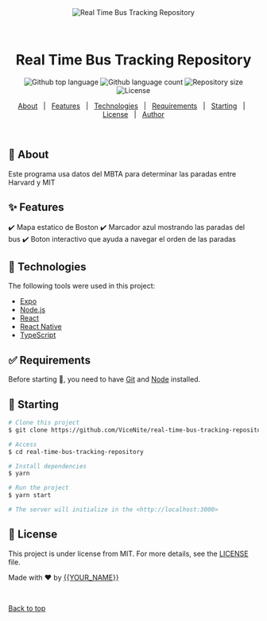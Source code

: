 <div align="center" id="top"> 
  <img src="./.github/app.gif" alt="Real Time Bus Tracking Repository" />

  &#xa0;

  <!-- <a href="https://realtimebustrackingrepository.netlify.app">Demo</a> -->
</div>

<h1 align="center">Real Time Bus Tracking Repository</h1>

<p align="center">
  <img alt="Github top language" src="https://img.shields.io/github/languages/top/ViceNite/real-time-bus-tracking-repository?color=56BEB8">

  <img alt="Github language count" src="https://img.shields.io/github/languages/count/ViceNite/real-time-bus-tracking-repository?color=56BEB8">

  <img alt="Repository size" src="https://img.shields.io/github/repo-size/ViceNite/real-time-bus-tracking-repository?color=56BEB8">

  <img alt="License" src="https://img.shields.io/github/license/ViceNite/real-time-bus-tracking-repository?color=56BEB8">

  <!-- <img alt="Github issues" src="https://img.shields.io/github/issues/ViceNite/real-time-bus-tracking-repository?color=56BEB8" /> -->

  <!-- <img alt="Github forks" src="https://img.shields.io/github/forks/ViceNite/real-time-bus-tracking-repository?color=56BEB8" /> -->

  <!-- <img alt="Github stars" src="https://img.shields.io/github/stars/ViceNite/real-time-bus-tracking-repository?color=56BEB8" /> -->
</p>



<p align="center">
  <a href="#dart-about">About</a> &#xa0; | &#xa0; 
  <a href="#sparkles-features">Features</a> &#xa0; | &#xa0;
  <a href="#rocket-technologies">Technologies</a> &#xa0; | &#xa0;
  <a href="#white_check_mark-requirements">Requirements</a> &#xa0; | &#xa0;
  <a href="#checkered_flag-starting">Starting</a> &#xa0; | &#xa0;
  <a href="#memo-license">License</a> &#xa0; | &#xa0;
  <a href="https://github.com/ViceNite" target="_blank">Author</a>
</p>

<br>

## :dart: About ##
Este programa usa datos del MBTA para determinar las paradas entre Harvard y MIT


## :sparkles: Features ##

:heavy_check_mark: Mapa estatico de Boston
:heavy_check_mark: Marcador azul mostrando las paradas del bus
:heavy_check_mark: Boton interactivo que ayuda a navegar el orden de las paradas

## :rocket: Technologies ##

The following tools were used in this project:

- [Expo](https://expo.io/)
- [Node.js](https://nodejs.org/en/)
- [React](https://pt-br.reactjs.org/)
- [React Native](https://reactnative.dev/)
- [TypeScript](https://www.typescriptlang.org/)

## :white_check_mark: Requirements ##

Before starting :checkered_flag:, you need to have [Git](https://git-scm.com) and [Node](https://nodejs.org/en/) installed.

## :checkered_flag: Starting ##

```bash
# Clone this project
$ git clone https://github.com/ViceNite/real-time-bus-tracking-repository

# Access
$ cd real-time-bus-tracking-repository

# Install dependencies
$ yarn

# Run the project
$ yarn start

# The server will initialize in the <http://localhost:3000>
```

## :memo: License ##

This project is under license from MIT. For more details, see the [LICENSE](LICENSE.md) file.


Made with :heart: by <a href="https://github.com/ViceNite" target="_blank">{{YOUR_NAME}}</a>

&#xa0;

<a href="#top">Back to top</a>
